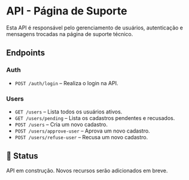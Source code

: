 # API - Página de Suporte

Esta API é responsável pelo gerenciamento de usuários, autenticação e mensagens trocadas na página de suporte técnico.

## Endpoints

### Auth

- `POST /auth/login` – Realiza o login na API.

### Users

- `GET /users` – Lista todos os usuários ativos.
- `GET /users/pending` – Lista os cadastros pendentes e recusados.
- `POST /users` – Cria um novo cadastro.
- `POST /users/approve-user` – Aprova um novo cadastro.
- `POST /users/refuse-user` – Recusa um novo cadastro.

## 🚧 Status

API em construção. Novos recursos serão adicionados em breve.
